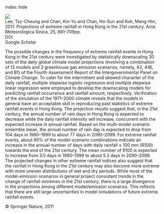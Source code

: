 index: hide

<div class="Citation">
    <div class="Citation-thumb CitationThumb-linked"  data-href="https://doi.org/10.1007/s13351-011-0601-y">
      <img src="https://static.claimspace.cloud/climate-study-static/refs/thumbs/14/Lee_et_al_2011-thumb.png" />
    </div>

  <div class="Citation-body">
    <div class="Citation-text">Lee, Tsz-Cheung and Chan, Kin-Yu and Chan, Ho-Sun and Kok, Mang-Hin, 2011: Projections of extreme rainfall in Hong Kong in the 21st century. <span class="Article-journal">Acta Meteorologica Sinica, </span><span class="Article-volume">25, </span>691–709pp.</div>
    <div class="Citation-links">
      <div class="CitationLink" data-href="https://doi.org/10.1007/s13351-011-0601-y">
        <div class="CitationLink-icon CitationLink-Doi"></div>
        <div class="CitationLink-text">DOI</div>
      </div>
      <div class="CitationLink" data-href="https://scholar.google.com/scholar?q=10.1007/s13351-011-0601-y">
        <div class="CitationLink-icon CitationLink-Scholar"></div>
        <div class="CitationLink-text">Google Scholar</div>
      </div>
    </div>
  </div>
</div>

The possible changes in the frequency of extreme rainfall events in Hong Kong in the 21st century were investigated by statistically downscaling 30 sets of the daily global climate model projections (involving a combination of 12 models and 3 greenhouse gas emission scenarios, namely, A2, A1B, and B1) of the Fourth Assessment Report of the Intergovernmental Panel on Climate Change. To cater for the intermittent and skewed character of the daily rainfall, multiple stepwise logistic regression and multiple stepwise linear regression were employed to develop the downscaling models for predicting rainfall occurrence and rainfall amount, respectively. Verification of the simulation of the 1971–2000 climate reveals that the models in general have an acceptable skill in reproducing past statistics of extreme rainfall events in Hong Kong. The projection results suggest that, in the 21st century, the annual number of rain days in Hong Kong is expected to decrease while the daily rainfall intensity will increase, concurrent with the expected increase in annual rainfall. Based on the multi-model scenario ensemble mean, the annual number of rain day is expected to drop from 104 days in 1980–1999 to about 77 days in 2090–2099. For extreme rainfall events, about 90% of the model-scenario combinations indicate an increase in the annual number of days with daily rainfall ≥ 100 mm (R100) towards the end of the 21st century. The mean number of R100 is expected to increase from 3.5 days in 1980–1999 to about 5.3 days in 2090–2099. The projected changes in other extreme rainfall indices also suggest that the rainfall in Hong Kong in the 21st century may also become more extreme with more uneven distributions of wet and dry periods. While most of the model-emission scenarios in general project consistent trends in the change of rainfall extremes in the 21st century, there is a large divergence in the projections among different model/emission scenarios. This reflects that there are still large uncertainties in model simulations of future extreme rainfall events.

<div class="Citation-copy">
&copy; Springer Nature, 2011
</div>